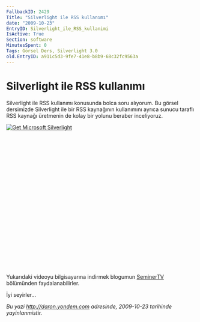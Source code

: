 ```yaml
---
FallbackID: 2429
Title: "Silverlight ile RSS kullanımı"
date: "2009-10-23"
EntryID: Silverlight_ile_RSS_kullanimi
IsActive: True
Section: software
MinutesSpent: 0
Tags: Görsel Ders, Silverlight 3.0
old.EntryID: a911c5d3-9fe7-41e8-b8b9-68c32fc9563a
---
```

# Silverlight ile RSS kullanımı
Silverlight ile RSS kullanımı konusunda bolca soru alıyorum. Bu görsel
dersimizde Silverlight ile bir RSS kaynağının kullanımını ayrıca sunucu
taraflı RSS kaynağı üretmenin de kolay bir yolunu beraber inceliyoruz.

<div style="width:512px;height:384px;">

[![Get Microsoft
Silverlight](http://go2.microsoft.com/fwlink/?LinkId=108181)](http://go2.microsoft.com/fwlink/?LinkID=124807)

</div>

Yukarıdaki videoyu bilgisayarına indirmek blogumun
[SeminerTV](http://daron.yondem.com/tr/formatpage.aspx?path=seminertv.format.html#GorselDersler)
bölümünden faydalanabilirler.

İyi seyirler...



*Bu yazi http://daron.yondem.com adresinde, 2009-10-23 tarihinde yayinlanmistir.*

